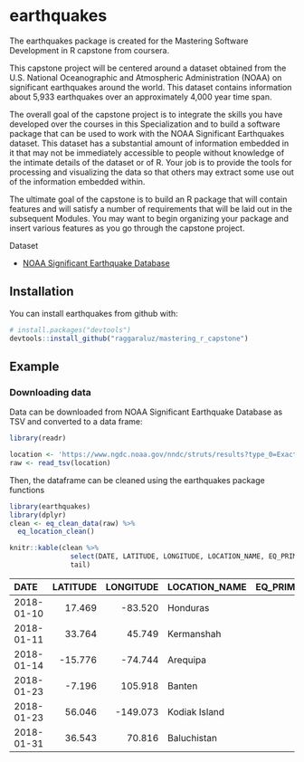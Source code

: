 
<!-- README.md is generated from README.Rmd. Please edit that file -->

# earthquakes

The earthquakes package is created for the Mastering Software
Development in R capstone from coursera.

This capstone project will be centered around a dataset obtained from
the U.S. National Oceanographic and Atmospheric Administration (NOAA) on
significant earthquakes around the world. This dataset contains
information about 5,933 earthquakes over an approximately 4,000 year
time span.

The overall goal of the capstone project is to integrate the skills you
have developed over the courses in this Specialization and to build a
software package that can be used to work with the NOAA Significant
Earthquakes dataset. This dataset has a substantial amount of
information embedded in it that may not be immediately accessible to
people without knowledge of the intimate details of the dataset or of R.
Your job is to provide the tools for processing and visualizing the data
so that others may extract some use out of the information embedded
within.

The ultimate goal of the capstone is to build an R package that will
contain features and will satisfy a number of requirements that will be
laid out in the subsequent Modules. You may want to begin organizing
your package and insert various features as you go through the capstone
project.

Dataset

  - [NOAA Significant Earthquake
    Database](https://www.ngdc.noaa.gov/nndc/struts/form?t=101650&s=1&d=1)

## Installation

You can install earthquakes from github with:

``` r
# install.packages("devtools")
devtools::install_github("raggaraluz/mastering_r_capstone")
```

## Example

### Downloading data

Data can be downloaded from NOAA Significant Earthquake Database as TSV
and converted to a data frame:

``` r
library(readr)

location <- 'https://www.ngdc.noaa.gov/nndc/struts/results?type_0=Exact&query_0=$ID&t=101650&s=13&d=189&dfn=signif.txt'
raw <- read_tsv(location)
```

Then, the dataframe can be cleaned using the earthquakes package
functions

``` r
library(earthquakes)
library(dplyr)
clean <- eq_clean_data(raw) %>%
  eq_location_clean()

knitr::kable(clean %>%
               select(DATE, LATITUDE, LONGITUDE, LOCATION_NAME, EQ_PRIMARY) %>%
               tail)
```

| DATE       | LATITUDE | LONGITUDE | LOCATION\_NAME | EQ\_PRIMARY |
| :--------- | -------: | --------: | :------------- | ----------: |
| 2018-01-10 |   17.469 |  \-83.520 | Honduras       |         7.6 |
| 2018-01-11 |   33.764 |    45.749 | Kermanshah     |         5.5 |
| 2018-01-14 | \-15.776 |  \-74.744 | Arequipa       |         7.1 |
| 2018-01-23 |  \-7.196 |   105.918 | Banten         |         6.0 |
| 2018-01-23 |   56.046 | \-149.073 | Kodiak Island  |         7.9 |
| 2018-01-31 |   36.543 |    70.816 | Baluchistan    |         6.1 |
